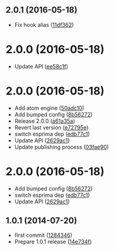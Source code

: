 <a name="2.0.1"></a>
## 2.0.1 (2016-05-18)

* Fix hook alias ([11df362](https://github.com/Kikobeats/atom-node-resolver2/commit/11df362))



<a name="2.0.0"></a>
# 2.0.0 (2016-05-18)

* Update API ([ee58c1f](https://github.com/Kikobeats/atom-node-resolver2/commit/ee58c1f))



<a name="2.0.0"></a>
# 2.0.0 (2016-05-18)

* Add atom engine ([50adc10](https://github.com/hughsk/atom-node-resolver/commit/50adc10))
* Add bumped config ([8b56272](https://github.com/hughsk/atom-node-resolver/commit/8b56272))
* Release 2.0.0 ([a61a35a](https://github.com/hughsk/atom-node-resolver/commit/a61a35a))
* Revert last version ([e72795e](https://github.com/hughsk/atom-node-resolver/commit/e72795e))
* switch esprima dep ([edb77c1](https://github.com/hughsk/atom-node-resolver/commit/edb77c1))
* Update API ([2629ac1](https://github.com/hughsk/atom-node-resolver/commit/2629ac1))
* Update publishing process ([03fae90](https://github.com/hughsk/atom-node-resolver/commit/03fae90))



<a name="2.0.0"></a>
# 2.0.0 (2016-05-18)

* Add bumped config ([8b56272](https://github.com/hughsk/atom-node-resolver/commit/8b56272))
* switch esprima dep ([edb77c1](https://github.com/hughsk/atom-node-resolver/commit/edb77c1))
* Update API ([2629ac1](https://github.com/hughsk/atom-node-resolver/commit/2629ac1))



<a name="1.0.1"></a>
## 1.0.1 (2014-07-20)

* first commit ([1284346](https://github.com/hughsk/atom-node-resolver/commit/1284346))
* Prepare 1.0.1 release ([14e734f](https://github.com/hughsk/atom-node-resolver/commit/14e734f))



